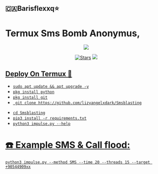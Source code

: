 <h2 align="centre">🇨🇦Barisflexxq⭐️</h2>

# Termux Sms Bomb Anonymus,

<p align="center"><a href="</h2>

<p align="center">
  <img src="https://i.imgyukle.com/img/2023/05/10/rEQ8Dy.gif">
  
  </p> 

<p align="center"> 
<a href="instagram.com/barisflexxq"><img src="t.me/barisflexxqcolor=black&logo=github&logoColor=black&style=for-the-badge" alt="Stars" /></a> 
<a href="https://github.com/AnonymousX1025/AnonXMusic/network/members"> <img src="https://img.shields.io/github/forks/AnonymousX1025/AnonXMusic?color=black&logo=github&logoColor=black&style=for-the-badge" /></a> 
<a href="https://github.com/AnonymousX1025/AnonXMusic/blob/master/LICENSE"> 
  
  ## Deploy On Termux 💜

- `sudo apt update && apt upgrade -y`
- `pkg install python`
- `pkg install git`
- ` git clone https://github.com/lizyangelxdark/Smsblasting` 
* `cd Smsblasting` 
* `pip3 install -r requirements.txt` 
* `python3 impulse.py --help` 

# :phone: Example SMS & Call flood: 
```python3 impulse.py --method SMS --time 20 --threads 15 --target +90544909xx```
